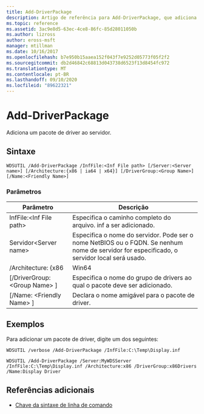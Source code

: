 ```yaml
---
title: Add-DriverPackage
description: Artigo de referência para Add-DriverPackage, que adiciona um pacote de driver ao servidor.
ms.topic: reference
ms.assetid: 3ac9e8d5-63ec-4ce8-86fc-85d28011050b
ms.author: lizross
author: eross-msft
manager: mtillman
ms.date: 10/16/2017
ms.openlocfilehash: b7e950b15aaea152f043f7e9252d05773f05f2f2
ms.sourcegitcommit: db2d46842c68813d043738d6523f13d8454fc972
ms.translationtype: MT
ms.contentlocale: pt-BR
ms.lasthandoff: 09/10/2020
ms.locfileid: "89622321"
---
```

# <a name="add-driverpackage"></a>Add-DriverPackage

Adiciona um pacote de driver ao servidor.

## <a name="syntax"></a>Sintaxe

```
WDSUTIL /Add-DriverPackage /InfFile:<Inf File path> [/Server:<Server name>] [/Architecture:{x86 | ia64 | x64}] [/DriverGroup:<Group Name>] [/Name:<Friendly Name>]
```

### <a name="parameters"></a>Parâmetros

|          Parâmetro           |                                                              Descrição                                                              |
|------------------------------|---------------------------------------------------------------------------------------------------------------------------------------|
|   InfFile:\<Inf File path>   |                                           Especifica o caminho completo do arquivo. inf a ser adicionado.                                            |
|    Servidor\<Server name>    | Especifica o nome do servidor. Pode ser o nome NetBIOS ou o FQDN. Se nenhum nome de servidor for especificado, o servidor local será usado. |
|      /Architecture: {x86      |                                                                 Win64                                                                  |
| [/DriverGroup: \<Group Name> ] |                             Especifica o nome do grupo de drivers ao qual o pacote deve ser adicionado.                              |
|   [/Name: \<Friendly Name> ]   |                                           Declara o nome amigável para o pacote de driver.                                            |

## <a name="examples"></a>Exemplos

Para adicionar um pacote de driver, digite um dos seguintes:
```
WDSUTIL /verbose /Add-DriverPackage /InfFile:C:\Temp\Display.inf
```
```
WDSUTIL /Add-DriverPackage /Server:MyWDSServer /InfFile:C:\Temp\Display.inf /Architecture:x86 /DriverGroup:x86Drivers /Name:Display Driver
```

## <a name="additional-references"></a>Referências adicionais

- [Chave da sintaxe de linha de comando](command-line-syntax-key.md)

